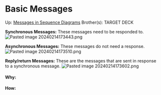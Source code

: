 # Basic Messages

Up: [Messages in Sequence Diagrams](messages_in_sequence_diagrams)
Brother(s):
TARGET DECK

**Synchronous Messages:** These messages need to be responded to.
![Pasted image 20240214173443.png](pasted_image_20240214173443.png)

**Asynchronous Messages:** These messages do not need a response.
![Pasted image 20240214173510.png](pasted_image_20240214173510.png)

**Reply/return Messages:** These are the messages that are sent in response to a synchronous message.
![Pasted image 20240214173602.png](pasted_image_20240214173602.png)






































#### Why:
#### How:









